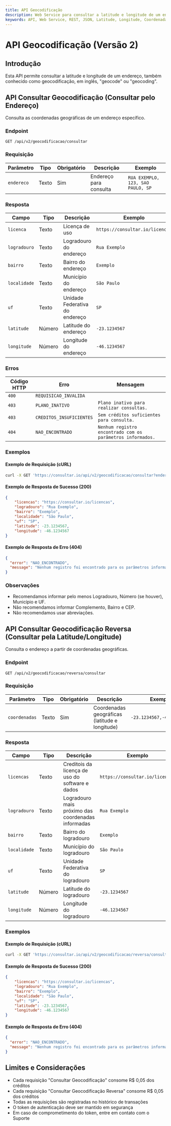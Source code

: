 ```yaml
---
title: API Geocodificação
description: Web Service para consultar a latitude e longitude de um endereço
keywords: API, Web Service, REST, JSON, Latitude, Longitude, Coordenadas, Geocodificação, Geocode, Geocoding, Endereço, Consulta, API, Brasil
---
```


# API Geocodificação (Versão 2)

## Introdução

Esta API permite consultar a latitude e longitude de um endereço, também conhecido como geocodificação, em inglês, "geocode" ou "geocoding".

## API Consultar Geocodificação (Consultar pelo Endereço)

Consulta as coordenadas geográficas de um endereço específico.

### Endpoint

`GET /api/v2/geocodificacao/consultar`

### Requisição

| Parâmetro | Tipo | Obrigatório | Descrição | Exemplo |
| --- | --- | --- | --- | --- |
| `endereco` | Texto | Sim | Endereço para consulta | `RUA EXEMPLO, 123, SAO PAULO, SP` |

### Resposta

| Campo | Tipo | Descrição | Exemplo |
| --- | --- | --- | --- |
| `licenca` | Texto | Licença de uso | `https://consultar.io/licencas` |
| `logradouro` | Texto | Logradouro do endereço | `Rua Exemplo` |
| `bairro` | Texto | Bairro do endereço | `Exemplo` |
| `localidade` | Texto | Município do endereço | `São Paulo` |
| `uf` | Texto | Unidade Federativa do endereço | `SP` |
| `latitude` | Número | Latitude do endereço | `-23.1234567` |
| `longitude` | Número | Longitude do endereço | `-46.1234567` |

### Erros

| Código HTTP | Erro | Mensagem |
| --- | --- | --- |
| `400` | `REQUISICAO_INVALIDA` |  |
| `403` | `PLANO_INATIVO` | `Plano inativo para realizar consultas.` |
| `403` | `CREDITOS_INSUFICIENTES` | `Sem créditos suficientes para consulta.` |
| `404` | `NAO_ENCONTRADO` | `Nenhum registro encontrado com os parâmetros informados.` |

### Exemplos

#### Exemplo de Requisição (cURL)

```bash
curl -X GET 'https://consultar.io/api/v2/geocodificacao/consultar?endereco=RUA+EXEMPLO,+123,SAO+PAULO,+SP' -H 'Authorization: Token <seu-token>'
```

#### Exemplo de Resposta de Sucesso (200)

```json
{
    "licencas": "https://consultar.io/licencas",
    "logradouro": "Rua Exemplo",
    "bairro": "Exemplo",
    "localidade": "São Paulo",
    "uf": "SP",
    "latitude": -23.1234567,
    "longitude": -46.1234567
}
```

#### Exemplo de Resposta de Erro (404)

```json
{
  "error": "NAO_ENCONTRADO",
  "message": "Nenhum registro foi encontrado para os parâmetros informados."
}
```

### Observações

- Recomendamos informar pelo menos Logradouro, Número (se houver), Município e UF.
- Não recomendamos informar Complemento, Bairro e CEP.
- Não recomendamos usar abreviações.

## API Consultar Geocodificação Reversa (Consultar pela Latitude/Longitude)

Consulta o endereço a partir de coordenadas geográficas.

### Endpoint

`GET /api/v2/geocodificacao/reversa/consultar`

### Requisição

| Parâmetro | Tipo | Obrigatório | Descrição | Exemplo |
| --- | --- | --- | --- | --- |
| `coordenadas` | Texto | Sim | Coordenadas geográficas (latitude e longitude) | `-23.1234567,-46.1234567` |

### Resposta

| Campo | Tipo | Descrição | Exemplo |
| --- | --- | --- | --- |
| `licencas` | Texto | Creditois da licença de uso do software e dados | `https://consultar.io/licencas` |
| `logradouro` | Texto | Logradouro mais próximo das coordenadas informadas | `Rua Exemplo` |
| `bairro` | Texto | Bairro do logradouro | `Exemplo` |
| `localidade` | Texto | Município do logradouro | `São Paulo` |
| `uf` | Texto | Unidade Federativa do logradouro | `SP` |
| `latitude` | Número | Latitude do logradouro | `-23.1234567` |
| `longitude` | Número | Longitude do logradouro | `-46.1234567` |

### Exemplos

#### Exemplo de Requisição (cURL)

```bash
curl -X GET 'https://consultar.io/api/v2/geocodificacao/reversa/consultar?coordenadas=-23.1234567,-46.1234567' -H 'Authorization: Token <seu-token>'
```

#### Exemplo de Resposta de Sucesso (200)

```json
{
    "licencas": "https://consultar.io/licencas",
    "logradouro": "Rua Exemplo",
    "bairro": "Exemplo",
    "localidade": "São Paulo",
    "uf": "SP",
    "latitude": -23.1234567,
    "longitude": -46.1234567
}
```

#### Exemplo de Resposta de Erro (404)

```json
{
  "error": "NAO_ENCONTRADO",
  "message": "Nenhum registro foi encontrado para os parâmetros informados."
}
```

## Limites e Considerações

- Cada requisição "Consultar Geocodificação" consome R$ 0,05 dos créditos
- Cada requisição "Consultar Geocodificação Reversa" consome R$ 0,05 dos créditos
- Todas as requisições são registradas no histórico de transações
- O token de autenticação deve ser mantido em segurança
- Em caso de comprometimento do token, entre em contato com o Suporte
